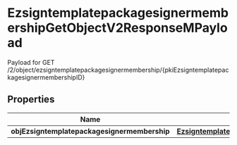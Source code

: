

# EzsigntemplatepackagesignermembershipGetObjectV2ResponseMPayload

Payload for GET /2/object/ezsigntemplatepackagesignermembership/{pkiEzsigntemplatepackagesignermembershipID}

## Properties

| Name | Type | Description | Notes |
|------------ | ------------- | ------------- | -------------|
|**objEzsigntemplatepackagesignermembership** | [**EzsigntemplatepackagesignermembershipResponseCompound**](EzsigntemplatepackagesignermembershipResponseCompound.md) |  |  |



